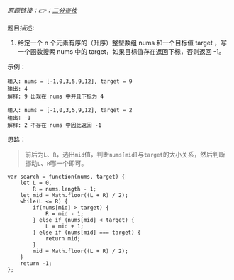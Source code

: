*原题链接：👉：[二分查找](https://leetcode-cn.com/problems/binary-search/description/)*

题目描述:

1. 给定一个 n 个元素有序的（升序）整型数组 nums 和一个目标值 target  ，写一个函数搜索 nums 中的 target，如果目标值存在返回下标，否则返回 -1。

示例：

```
输入: nums = [-1,0,3,5,9,12], target = 9
输出: 4
解释: 9 出现在 nums 中并且下标为 4
```

```
输入: nums = [-1,0,3,5,9,12], target = 2
输出: -1
解释: 2 不存在 nums 中因此返回 -1
```

思路：

> 前后为`L`、`R`，选出`mid`值，判断`nums[mid]`与`target`的大小关系，然后判断挪动`L`、`R`哪一个即可。

```
var search = function(nums, target) {
    let L = 0,
        R = nums.length - 1;
    let mid = Math.floor((L + R) / 2);
    while(L <= R) {
        if(nums[mid] > target) {
            R = mid - 1;
        } else if (nums[mid] < target) {
            L = mid + 1;
        } else if (nums[mid] === target) {
            return mid;
        }
        mid = Math.floor((L + R) / 2);
    }
    return -1;
};
```